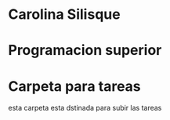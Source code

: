 # Carolina Silisque
# Programacion superior
# Carpeta para tareas
esta carpeta esta dstinada para subir las tareas 